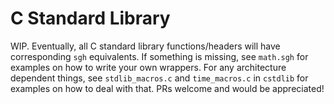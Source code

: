 # C Standard Library

WIP. Eventually, all C standard library functions/headers will have corresponding `sgh` equivalents. If something is missing, see `math.sgh` for examples on how to write your own wrappers. For any architecture dependent things, see `stdlib_macros.c` and `time_macros.c` in `cstdlib` for examples on how to deal with that. PRs welcome and would be appreciated!